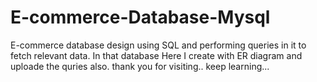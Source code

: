 # E-commerce-Database-Mysql
E-commerce database design using SQL and performing queries in it to fetch relevant data.
In that database Here I create with ER diagram and uploade the quries also.
thank you for visiting..
keep learning...
